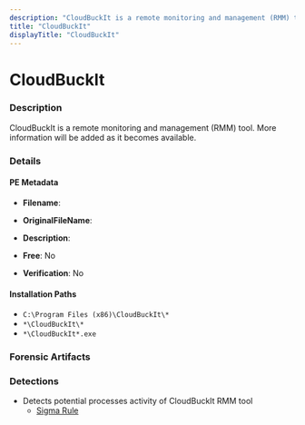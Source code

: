 ```yaml
---
description: "CloudBuckIt is a remote monitoring and management (RMM) tool. More information will be added as it becomes available."
title: "CloudBuckIt"
displayTitle: "CloudBuckIt"
---
```




# CloudBuckIt


### Description

CloudBuckIt is a remote monitoring and management (RMM) tool. More information will be added as it becomes available.




### Details


#### PE Metadata
- **Filename**: 
- **OriginalFileName**: 
- **Description**: 


- **Free**: No

- **Verification**: No




#### Installation Paths
- `C:\Program Files (x86)\CloudBuckIt\*`
- `*\CloudBuckIt\*`
- `*\CloudBuckIt*.exe`

### Forensic Artifacts






### Detections
- Detects potential processes activity of CloudBuckIt RMM tool
  - [Sigma Rule](https://github.com/magicsword-io/LOLRMM/blob/main/detections/sigma/cloudbuckit_processes_sigma.yml)



